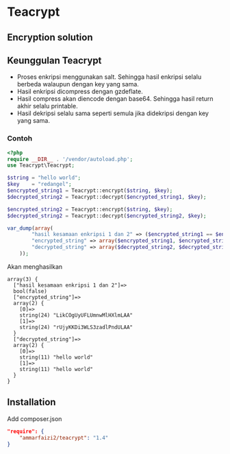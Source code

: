 # Teacrypt

## Encryption solution


## Keunggulan Teacrypt
- Proses enkripsi menggunakan salt. Sehingga hasil enkripsi selalu berbeda walaupun dengan key yang sama.
- Hasil enkripsi dicompress dengan gzdeflate.
- Hasil compress akan diencode dengan base64. Sehingga hasil return akhir selalu printable.
- Hasil dekripsi selalu sama seperti semula jika didekripsi dengan key yang sama.


### Contoh
```php
<?php
require __DIR__ . '/vendor/autoload.php';
use Teacrypt\Teacrypt;

$string = "hello world";
$key    = "redangel";
$encrypted_string1 = Teacrypt::encrypt($string, $key);
$decrypted_string2 = Teacrypt::decrypt($encrypted_string1, $key);

$encrypted_string2 = Teacrypt::encrypt($string, $key);
$decrypted_string2 = Teacrypt::decrypt($encrypted_string2, $key);

var_dump(array(
        "hasil kesamaan enkripsi 1 dan 2" => ($encrypted_string1 == $encrypted_string2),
        "encrypted_string" => array($encrypted_string1, $encrypted_string2),
        "decrypted_string" => array($decrypted_string2, $decrypted_string2)
    ));


```

Akan menghasilkan

```
array(3) {
  ["hasil kesamaan enkripsi 1 dan 2"]=>
  bool(false)
  ["encrypted_string"]=>
  array(2) {
    [0]=>
    string(24) "LikCOgUyUFLUmnwMlHXlmLAA"
    [1]=>
    string(24) "rUjyKKDi3WLS3zadlPndULAA"
  }
  ["decrypted_string"]=>
  array(2) {
    [0]=>
    string(11) "hello world"
    [1]=>
    string(11) "hello world"
  }
}
```


## Installation
Add composer.json

```json
"require": {
	"ammarfaizi2/teacrypt": "1.4"
}
```

